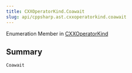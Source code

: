 ```yaml
---
title: CXXOperatorKind.Coawait
slug: api/cppsharp.ast.cxxoperatorkind.coawait
---
```

Enumeration Member in [CXXOperatorKind](/api/cppsharp/ast/cxxoperatorkind)

## Summary



```csharp
Coawait
```

